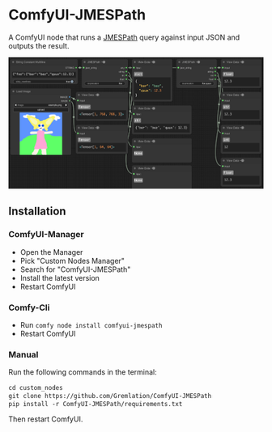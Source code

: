 # ComfyUI-JMESPath

A ComfyUI node that runs a [JMESPath](https://jmespath.org) query against input JSON and outputs the result.

![A screenshot showing usage of the node.](docs/workflow.png)

## Installation

### ComfyUI-Manager

- Open the Manager
- Pick "Custom Nodes Manager"
- Search for "ComfyUI-JMESPath"
- Install the latest version
- Restart ComfyUI

### Comfy-Cli

- Run `comfy node install comfyui-jmespath`
- Restart ComfyUI

### Manual

Run the following commands in the terminal:

```shell
cd custom_nodes
git clone https://github.com/Gremlation/ComfyUI-JMESPath
pip install -r ComfyUI-JMESPath/requirements.txt
```

Then restart ComfyUI.
